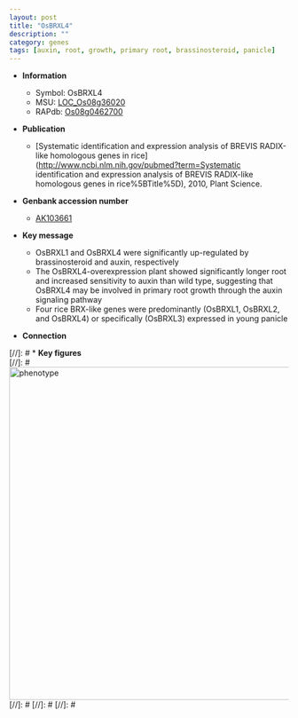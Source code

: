 ```yaml
---
layout: post
title: "OsBRXL4"
description: ""
category: genes
tags: [auxin, root, growth, primary root, brassinosteroid, panicle]
---
```


* **Information**  
    + Symbol: OsBRXL4  
    + MSU: [LOC_Os08g36020](http://rice.plantbiology.msu.edu/cgi-bin/ORF_infopage.cgi?orf=LOC_Os08g36020)  
    + RAPdb: [Os08g0462700](http://rapdb.dna.affrc.go.jp/viewer/gbrowse_details/irgsp1?name=Os08g0462700)  

* **Publication**  
    + [Systematic identification and expression analysis of BREVIS RADIX-like homologous genes in rice](http://www.ncbi.nlm.nih.gov/pubmed?term=Systematic identification and expression analysis of BREVIS RADIX-like homologous genes in rice%5BTitle%5D), 2010, Plant Science.

* **Genbank accession number**  
    + [AK103661](http://www.ncbi.nlm.nih.gov/nuccore/AK103661)

* **Key message**  
    + OsBRXL1 and OsBRXL4 were significantly up-regulated by brassinosteroid and auxin, respectively
    + The OsBRXL4-overexpression plant showed significantly longer root and increased sensitivity to auxin than wild type, suggesting that OsBRXL4 may be involved in primary root growth through the auxin signaling pathway
    + Four rice BRX-like genes were predominantly (OsBRXL1, OsBRXL2, and OsBRXL4) or specifically (OsBRXL3) expressed in young panicle

* **Connection**  

[//]: # * **Key figures**  
[//]: # <img src="http://funRiceGenes.github.io/images/OsBRXL4.pheno.png" alt="phenotype"  style="width: 600px;"/>
[//]: # 
[//]: # 
[//]: # 

